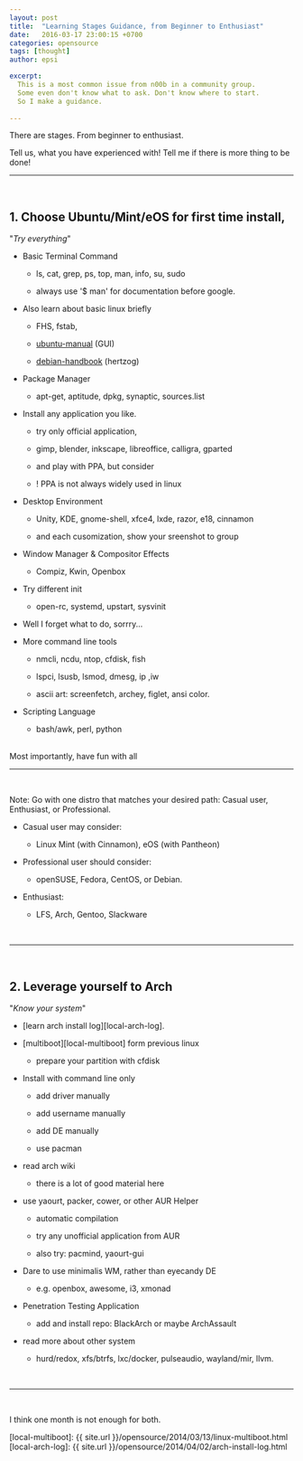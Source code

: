 ```yaml
---
layout: post
title:  "Learning Stages Guidance, from Beginner to Enthusiast"
date:   2016-03-17 23:00:15 +0700
categories: opensource
tags: [thought]
author: epsi

excerpt: 
  This is a most common issue from n00b in a community group.
  Some even don't know what to ask. Don't know where to start.
  So I make a guidance. 
  
---
```


There are stages. From beginner to enthusiast.

Tell us, what you have experienced with!
Tell me if there is more thing to be done!

* * *

<br/>

## 1. Choose Ubuntu/Mint/eOS for first time install,

"*Try everything*"

* Basic Terminal Command

	+ ls, cat, grep, ps, top, man, info, su, sudo

	+ always use '$ man' for documentation before google.

* Also learn about basic linux briefly

	+ FHS, fstab,

	+ [ubuntu-manual][link-ubuntu-manual] (GUI)

	+ [debian-handbook][link-debian-handbook] (hertzog)

* Package Manager

	+ apt-get, aptitude, dpkg, synaptic, sources.list

* Install any application you like.

	+ try only official application,

	+ gimp, blender, inkscape, libreoffice, calligra, gparted

	+ and play with PPA, but consider

	+ ! PPA is not always widely used in linux

* Desktop Environment

	+ Unity, KDE, gnome-shell, xfce4, lxde, razor, e18, cinnamon

	+ and each cusomization, show your sreenshot to group

* Window Manager & Compositor Effects

	+ Compiz, Kwin, Openbox

* Try different init

	+ open-rc, systemd, upstart, sysvinit

* Well I forget what to do, sorrry...

* More command line tools

	+ nmcli, ncdu, ntop, cfdisk, fish
	
	+ lspci, lsusb, lsmod, dmesg, ip ,iw
	
	+ ascii art: screenfetch, archey, figlet, ansi color.

* Scripting Language

	+ bash/awk, perl, python

<br/>
Most importantly, have fun with all

<br/>

* * *

<br/>

Note: Go with one distro that matches your desired path: Casual user, Enthusiast, or Professional.

* Casual user may consider:

	+ Linux Mint (with Cinnamon), eOS (with Pantheon)

* Professional user should consider:

	+ openSUSE, Fedora, CentOS, or Debian.

* Enthusiast:

	+ LFS, Arch, Gentoo, Slackware

<br/>

* * *

<br/>

## 2. Leverage yourself to Arch

"*Know your system*"

* [learn arch install log][local-arch-log].

* [multiboot][local-multiboot] form previous linux

	+ prepare your partition with cfdisk

* Install with command line only

	+ add driver manually

	+ add username manually

	+ add DE manually

	+ use pacman

* read arch wiki

	+ there is a lot of good material here

* use yaourt, packer, cower, or other AUR Helper

	+ automatic compilation

	+ try any unofficial application from AUR

	+ also try: pacmind, yaourt-gui

* Dare to use minimalis WM, rather than eyecandy DE

	+ e.g. openbox, awesome, i3, xmonad

* Penetration Testing Application

	+ add and install repo: BlackArch or maybe ArchAssault

* read more about other system

	+ hurd/redox, xfs/btrfs, lxc/docker, pulseaudio, wayland/mir, llvm.

<br/>

* * *

<br/>

I think one month is not enough for both.

[//]: <> ( -- -- -- links below -- -- -- )

[link-ubuntu-manual]: https://ubuntu-manual.org/
[link-debian-handbook]: https://debian-handbook.info/browse/stable/
[local-multiboot]: {{ site.url }}/opensource/2014/03/13/linux-multiboot.html
[local-arch-log]: {{ site.url }}/opensource/2014/04/02/arch-install-log.html
